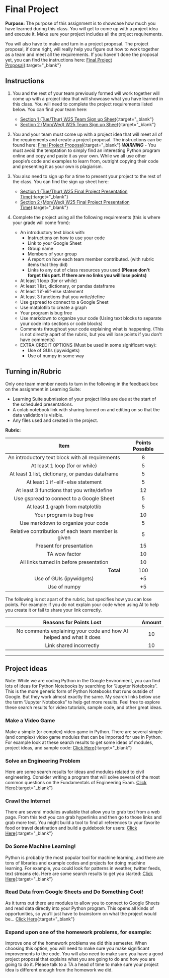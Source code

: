 #  Final Project

**Purpose:** The purpose of this assignment is to showcase how much you have learned during this class. You will get to come up with a project idea and execute it. Make sure your project includes all the project requirements. 

You will also have to make and turn in a project proposal. The project proposal, if done right, will really help you figure out how to work together as a team and meet all the requirements. If you haven't done the proposal yet, you can find the instructions here: [Final Project Proposal](https://byu-cce270.readthedocs.io/en/latest/unit3/07_final_project/final_pro_proposal/){:target="_blank"}


## Instructions

1. You and the rest of your team previously formed will work together will come up with a project idea that will showcase what you have learned in this class. You will need to complete the project requirements listed below. You can find your team here:

   - [Section 1 (Tue/Thur) W25 Team Sign up Sheet](https://docs.google.com/spreadsheets/d/1UzYiJP2lircfUVAUKqwEMr5OekIEfV-Hudox3Jd9OwM/edit?gid=2018473579#gid=2018473579){:target="_blank"}
   - [Section 2 (Mon/Wed) W25 Team Sign up Sheet](https://docs.google.com/spreadsheets/d/1c1g7XN_e6pTDDpmfZ5c6ug8Jsork3KS0jV3bZGh8Jm0/edit?gid=2018473579#gid=2018473579){:target="_blank"}

2. You and your team must come up with a project idea that will meet all of the requirements and create a project proposal. The instructions can be found here: [Final Project Proposal](https://byu-cce270.readthedocs.io/en/latest/unit3/07_final_project/final_pro_proposal/){:target="_blank"} ***WARNING*** - You must avoid the temptation to simply find an interesting Python program online and copy and paste it as your own. While we all use other people’s code and examples to learn from, outright copying their code and presenting it as your own is plagiarism.

3. You also need to sign up for a time to present your project to the rest of the class. You can find the sign up sheet here:

   - [Section 1 (Tue/Thur) W25 Final Project Presentation Time](https://docs.google.com/spreadsheets/d/1UzYiJP2lircfUVAUKqwEMr5OekIEfV-Hudox3Jd9OwM/edit?gid=583099764#gid=583099764){:target="_blank"}
   - [Section 2 (Mon/Wed) W25 Final Project Presentation Time](https://docs.google.com/spreadsheets/d/1c1g7XN_e6pTDDpmfZ5c6ug8Jsork3KS0jV3bZGh8Jm0/edit?gid=583099764#gid=583099764){:target="_blank"}

4. Complete the project using all the following requirements (this is where your grade will come from):

      - An introductory text block with: 
         - Instructions on how to use your code
         - Link to your Google Sheet
         - Group name
         - Members of your group
         - A report on how each team member contributed. (with rubric items that they did)
         - Links to any out of class resources you used **(Please don't forget this part. If there are no links you will lose points)**
      - At least 1 loop (for or while)
      - At least 1 list, dictionary, or pandas dataframe
      - At least 1 if-elif-else statement
      - At least 3 functions that you write/define
      - Use gspread to connect to a Google Sheet
      - Use matplotlib to create a graph
      - Your program is bug free 
      - Use markdown to organize your code (Using text blocks to separate your code into sections or code blocks)
      - Comments throughout your code explaining what is happening. (This is not directly apart of the rubric, but you will lose points if you don't have comments)
      - EXTRA CREDIT OPTIONS (Must be used in some significant way):
         - Use of GUIs (ipywidgets)
         - Use of numpy in some way




## Turning in/Rubric
Only one team member needs to turn in the following in the feedback box on the assignment in Learning Suite:

- Learning Suite submission of your project links are due at the start of the scheduled presentations.
- A colab notebook link with sharing turned on and editing on so that the data validation is visible.
- Any files used and created in the project.
      

**Rubric:**

|                              Item                               | Points Possible |
|:---------------------------------------------------------------:|:---------------:|
|        An introductory text block with all requirements         |        8        |
|                 At least 1 loop (for or while)                  |        5        |
|        At least 1 list, dictionary, or pandas dataframe         |        5        |
|                At least 1 if-elif-else statement                |        5        |
|           At least 3 functions that you write/define            |       12        |
|             Use gspread to connect to a Google Sheet            |        5        |
|                At least 1 graph from matplotlib                 |        5        |
|                    Your program is bug free                     |       10        |
|               Use markdown to organize your code                |        5        |
|       Relative contribution of each team member is given        |        5        |
|                    Present for presentation                     |       15        |
|                          TA wow factor                          |       10        |
|             All links turned in before presentation             |       10        |
|         <div style="text-align: right">**Total**</div>          |       100       |
|                    Use of GUIs (ipywidgets)                     |       +5        |
|                          Use of numpy                           |       +5        |

The following is not apart of the rubric, but specifies how you can lose points. For example: if you do not explain your code when using AI to help you create it or fail to share your link correctly.


|                      **Reasons for Points Lost**                      | **Amount** |  
|:---------------------------------------------------------------------:|:----------:|
| No comments explaining your code and how AI helped and what it does   |     10     |
|                        Link shared incorrectly                        |     10     |

---

## Project ideas
Note: While we are coding Python in the Google Environment, you can find lots of ideas for Python Notebooks by searching for “Jupyter Notebooks”. This is the more generic form of Python Notebooks that runs outside of Google. But they work almost exactly the same. My search links below use the term “Jupyter Notebooks” to help get more results. Feel free to explore these search results for video tutorials, sample code, and other great ideas.

### Make a Video Game
Make a simple (or complex) video game in Python. There are several simple (and complex) video game modules that can be imported for use in Python. For example look at these search results to get some ideas of modules, project ideas, and sample code: [Click Here](https://bit.ly/3FDalLk){:target="_blank"}

### Solve an Engineering Problem
Here are some search results for ideas and modules related to civil engineering. Consider writing a program that will solve several of the most common questions on the Fundamentals of Engineering Exam. [Click Here](https://bit.ly/3qrXt4M){:target="_blank"}

### Crawl the Internet
There are several modules available that allow you to grab text from a web page. From this text you can grab hyperlinks and then go to those links and grab more text. You might build a tool to find all references to your favorite food or travel destination and build a guidebook for users: [Click Here](https://bit.ly/3tvMEQZ){:target="_blank"}

### Do Some Machine Learning!
Python is probably the most popular tool for machine learning, and there are tons of libraries and example codes and projects for doing machine learning. For example, you could look for patterns in weather, twitter feeds, text streams etc. Here are some search results to get you started: [Click Here](https://bit.ly/3uirvJs){:target="_blank"} 

### Read Data from Google Sheets and Do Something Cool!
As it turns out there are modules to allow you to connect to Google Sheets and read data directly into your Python program. This opens all kinds of opportunities, so you’ll just have to brainstorm on what the project would be…   [Click Here](https://bit.ly/3IuM2zh){:target="_blank"}

### Expand upon one of the homework problems, for example: 
Improve one of the homework problems we did this semester. When choosing this option, you will need to make sure you make significant improvements to the code. You will also need to make sure you have a good project proposal that explains what you are going to do and how you are going to do it. Please talk to a TA a head of time to make sure your project idea is different enough from the homework we did.
